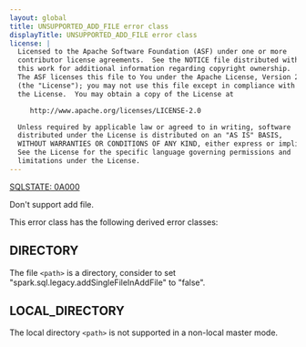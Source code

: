 ```yaml
---
layout: global
title: UNSUPPORTED_ADD_FILE error class
displayTitle: UNSUPPORTED_ADD_FILE error class
license: |
  Licensed to the Apache Software Foundation (ASF) under one or more
  contributor license agreements.  See the NOTICE file distributed with
  this work for additional information regarding copyright ownership.
  The ASF licenses this file to You under the Apache License, Version 2.0
  (the "License"); you may not use this file except in compliance with
  the License.  You may obtain a copy of the License at

     http://www.apache.org/licenses/LICENSE-2.0

  Unless required by applicable law or agreed to in writing, software
  distributed under the License is distributed on an "AS IS" BASIS,
  WITHOUT WARRANTIES OR CONDITIONS OF ANY KIND, either express or implied.
  See the License for the specific language governing permissions and
  limitations under the License.
---
```


<!--
  DO NOT EDIT THIS FILE.
  It was generated automatically by `org.apache.spark.SparkThrowableSuite`.
-->

[SQLSTATE: 0A000](sql-error-conditions-sqlstates.html#class-0A-feature-not-supported)

Don't support add file.

This error class has the following derived error classes:

## DIRECTORY

The file `<path>` is a directory, consider to set "spark.sql.legacy.addSingleFileInAddFile" to "false".

## LOCAL_DIRECTORY

The local directory `<path>` is not supported in a non-local master mode.


